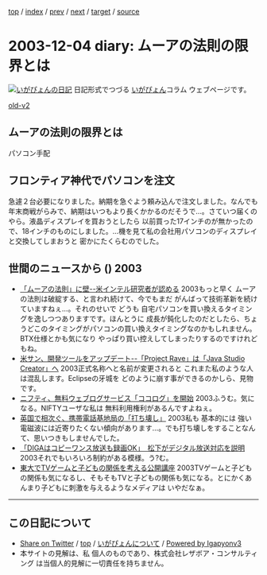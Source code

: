 [top](../index.html) 
 / [index](index.html) 
 / [prev](ig031203.html) 
 / [next](ig031205.html) 
 / [target](https://www.igapyon.jp/igapyon/diary/2003/ig031204.html) 
 / [source](https://github.com/igapyon/diary/blob/master/2003/ig031204.src.md) 

2003-12-04 diary: ムーアの法則の限界とは
=====================================================================================================
[![いがぴょんの日記](https://www.igapyon.jp/igapyon/diary/images/iga200306s.jpg "いがぴょん")](https://www.igapyon.jp/igapyon/diary/memo/memoigapyon.html) 日記形式でつづる [いがぴょん](https://www.igapyon.jp/igapyon/diary/memo/memoigapyon.html)コラム ウェブページです。

[old-v2](ig031204-orig.html)

## ムーアの法則の限界とは

パソコン手配


## フロンティア神代でパソコンを注文

急遽２台必要になりました。納期を急ぐよう頼み込んで注文しました。なんでも年末商戦がらみで、納期はいつもより長くかかるのだそうで…。さていつ届くのやら。液晶ディスプレイを買おうとしたら 以前買った17インチのが無かったので、18インチのものにしました。…機を見て私の会社用パソコンのディスプレイと交換してしまおうと 密かにたくらむのでした。

## 世間のニュースから () 2003

* [「ムーアの法則」に壁--米インテル研究者が認める](http://japan.cnet.com/news/ent/story/0,2000047623,20062349,00.htm)  2003もっと早く ムーアの法則は破綻する、と言われ続けて、今でもまだ がんばって技術革新を続けていますねぇ…。それのせいで どうも 自宅パソコンを買い換えるタイミングを逸しつつありますです。ほんとうに 成長が鈍化したのだとしたら、ちょうどこのタイミングがパソコンの買い換えタイミングなのかもしれません。BTX仕様とかも気になり やっぱり買い控えしてしまったりするのですけれどもね。
* [米サン、開発ツールをアップデート--「Project Rave」は「Java Studio Creator」へ](http://japan.cnet.com/news/ent/story/0,2000047623,20062403,00.htm)  2003正式名称へと名前が変更されると これまた私のような人は混乱します。Eclipseの牙城を どのように崩す事ができるのかしら、見物です。
* [ニフティ、無料ウェブログサービス「ココログ」を開始](http://japan.cnet.com/news/media/story/0,2000047715,20062372,00.htm)  2003ふうむ。気になる。NIFTYユーザな私は 無料利用権利があるんですよねぇ。
* [英国で相次ぐ、携帯電話基地局の「打ち壊し」](http://japan.cnet.com/news/com/story/0,2000047668,20062374,00.htm)  2003私も 基本的には 強い電磁波には近寄りたくない傾向があります…。でも打ち壊しをすることなんて、思いつきもしませんでした。
* [「DIGAはコピーワンス放送も録画OK」　松下がデジタル放送対応を説明](http://www.zdnet.co.jp/news/0312/03/njbt_05.html)  2003それでもいろいろ制約がある模様。う?む。
* [東大でTVゲームと子どもの関係を考える公開講座](http://www.zdnet.co.jp/news/0312/03/njbt_04.html)  2003TVゲームと子どもの関係も気になるし、そもそもTVと子どもの関係も気になる。とにかくあんまり子どもに刺激を与えるようなメディアは いやだなぁ。


----------------------------------------------------------------------------------------------------

## この日記について

* [Share on Twitter](https://twitter.com/intent/tweet?hashtags=igapyon%2Cdiary%2C%E3%81%84%E3%81%8C%E3%81%B4%E3%82%87%E3%82%93&text=%E3%83%A0%E3%83%BC%E3%82%A2%E3%81%AE%E6%B3%95%E5%89%87%E3%81%AE%E9%99%90%E7%95%8C%E3%81%A8%E3%81%AF&url=https%3A%2F%2Fwww.igapyon.jp%2Figapyon%2Fdiary%2F2003%2Fig031204.html) / [top](../index.html) / [いがぴょんについて](https://www.igapyon.jp/igapyon/diary/memo/memoigapyon.html) / [Powered by Igapyonv3](https://github.com/igapyon/igapyonv3)
* 本サイトの見解は、私 個人のものであり、株式会社レザボア・コンサルティング は当個人的見解に一切責任を持ちません。 
